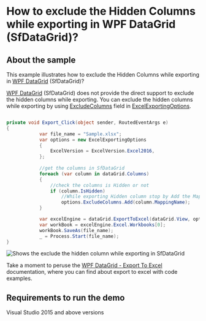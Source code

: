 # How to exclude the Hidden Columns while exporting in WPF DataGrid (SfDataGrid)?

## About the sample
This example illustrates how to exclude the Hidden Columns while exporting in [WPF DataGrid](https://www.syncfusion.com/wpf-controls/datagrid) (SfDataGrid)?

[WPF DataGrid](https://www.syncfusion.com/wpf-controls/datagrid) (SfDataGrid) does not provide the direct support to exclude the hidden columns while exporting. You can exclude the hidden columns while exporting by using [ExcludeColumns](https://help.syncfusion.com/cr/wpf/Syncfusion.UI.Xaml.Grid.Converter.ExcelExportingOptions.html#Syncfusion_UI_Xaml_Grid_Converter_ExcelExportingOptions_ExcludeColumns) field in [ExcelExportingOptions](https://help.syncfusion.com/cr/wpf/Syncfusion.UI.Xaml.Grid.Converter.ExcelExportingOptions.html).

```C#

private void Export_Click(object sender, RoutedEventArgs e)
{
            var file_name = "Sample.xlsx";
            var options = new ExcelExportingOptions
            {
                ExcelVersion = ExcelVersion.Excel2016,
            };
            
            //get the columns in SfDataGrid
            foreach (var column in dataGrid.Columns)
            {
                //check the columns is Hidden or not
                if (column.IsHidden)
                    //While exporting Hidden column stop by Add the MappingName of hidden column in ExcludeColumns in ExcelExportingOptions
                    options.ExcludeColumns.Add(column.MappingName);
            }

            var excelEngine = dataGrid.ExportToExcel(dataGrid.View, options);
            var workBook = excelEngine.Excel.Workbooks[0];
            workBook.SaveAs(file_name);
            _ = Process.Start(file_name);
}

```

![Shows the exclude the hidden column while exporting in SfDataGrid](ExcludeHiddenColumn.gif)

Take a moment to peruse the [WPF DataGrid - Export To Excel](https://help.syncfusion.com/wpf/datagrid/export-to-excel) documentation, where you can find about export to excel with code examples.

## Requirements to run the demo
Visual Studio 2015 and above versions
